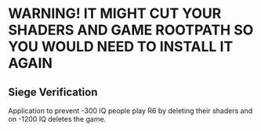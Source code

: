 # **WARNING! IT MIGHT CUT YOUR SHADERS AND GAME ROOTPATH SO YOU WOULD NEED TO INSTALL IT AGAIN**
## Siege Verification
Application to prevent -300 IQ people play R6 by deleting their shaders and on -1200 IQ deletes the game.
